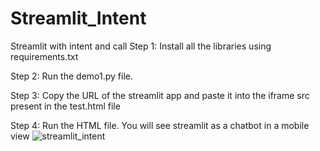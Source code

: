 # Streamlit_Intent
Streamlit with intent and call
Step 1:
Install all the libraries using requirements.txt

Step 2:
Run the demo1.py file.

Step 3:
Copy the URL of the streamlit app and paste it into the iframe src present in the test.html file

Step 4:
Run the HTML file. You will see streamlit as a chatbot in a mobile view
![streamlit_intent](https://github.com/Nash242/Streamlit_Intent/assets/62691305/4a1b6425-4c8d-406d-84f4-d1f69d8bbba5)
